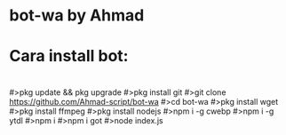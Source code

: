 # bot-wa by Ahmad

# Cara install bot:
#
#>pkg update && pkg upgrade
#>pkg install git
#>git clone https://github.com/Ahmad-script/bot-wa
#>cd bot-wa
#>pkg install wget
#>pkg install ffmpeg
#>pkg install nodejs
#>npm i -g cwebp
#>npm i -g ytdl
#>npm i
#>npm i got
#>node index.js
